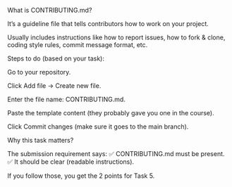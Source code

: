 What is CONTRIBUTING.md?

It’s a guideline file that tells contributors how to work on your project.

Usually includes instructions like how to report issues, how to fork & clone, coding style rules, commit message format, etc.

Steps to do (based on your task):

Go to your repository.

Click Add file → Create new file.

Enter the file name: CONTRIBUTING.md.

Paste the template content (they probably gave you one in the course).

Click Commit changes (make sure it goes to the main branch).

Why this task matters?

The submission requirement says:
✅ CONTRIBUTING.md must be present.
✅ It should be clear (readable instructions).

If you follow those, you get the 2 points for Task 5.

